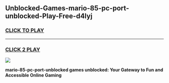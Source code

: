 
## Unblocked-Games-mario-85-pc-port-unblocked-Play-Free-d4lyj
<h3>
<a href="https://premium76.site?title=mario-85-pc-port-unblocked&ref=19M">CLICK TO PLAY</a></h3>
<hr>

<h3>
<a href="https://premium76.site?title=mario-85-pc-port-unblocked&ref=19M">CLICK 2 PLAY</a>
  
</h3>

<a href="https://premium76.site?title=mario-85-pc-port-unblocked&ref=19M"><img src="https://clearcache.store/games.png"></a>


**mario-85-pc-port-unblocked games unblocked: Your Gateway to Fun and Accessible Online Gaming**
